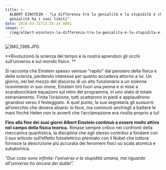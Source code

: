 ```yaml
---
title: >-
  ALBERT EINSTEIN - "La differenza tra la genialità e la stupidità è che la
  genialità ha i suoi limiti"
date: 2018-03-31T15:35:14.000Z
image: >-
  /img/albert-einstein-la-differenza-tra-la-genialita-e-la-stupidita-e-che-genialita-ha-i-suoi-limiti.md/img_1386.jpg
---
```


![IMG_1386.JPG](/img/albert-einstein-la-differenza-tra-la-genialita-e-la-stupidita-e-che-genialita-ha-i-suoi-limiti.md/img_1386.jpg)

**Rivoluzionò la scienza del tempo e la nostra aprendoci gli occhi sull’universo e sul mondo fisico. **

Si racconta che Einstein spesso venisse "rapito" dal pensiero della fisica e della scienza, perdendo interesse per quanto accadeva attorno a lui. Un giorno, nel bel mezzo del discorso di un alto funzionario a un solenne ricevimento in suo onore, Einstein tirò fuori una penna e si mise a scarabocchiare equazioni sul retro del programma, in uno stato di totale estraniamento. Finita l’orazione, tutti scattarono in piedi e applaudirono girandosi verso il festeggiato. A quel punto, la sua segretaria gli sussurrò all’orecchio che doveva alzarsi: lo fece, ma cominciò anch’egli a battere le mani finché Helen non lo avvertì che l’acclamazione era rivolta proprio a lui!

**Fino alla fine dei suoi giorni Albert Einstein continuò a essere molto attivo nel campo della fisica teorica.** Rimase sempre critico nei confronti della meccanica quantistica, la disciplina che egli stesso contribuì a fondare con il suo articolo sull’effetto fotoelettrico premiato con il Nobel che tuttora fornisce la descrizione più accurata dei fenomeni fisici su scala atomica e subatomica.

_“Due cose sono infinite: l’universo e la stupidità umana, ma riguardo all’universo ho ancora dei dubbi”._
